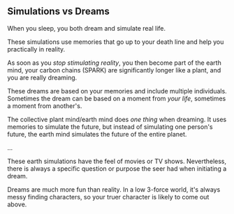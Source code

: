 ## Simulations vs Dreams

When you sleep, you both dream and simulate real life.

These simulations use memories that go up to your death line and help you practically in reality.

As soon as you *stop stimulating reality*, you then become part of the earth mind, your carbon chains (SPARK) are significantly longer like a plant, and you are really dreaming.

These dreams are based on your memories and include multiple individuals. Sometimes the dream can be based on a moment from *your life*, sometimes a moment from another's. 

The collective plant mind/earth mind does *one thing* when dreaming. It uses memories to simulate the future, but instead of simulating one person's future, the earth mind simulates the future of the entire planet.

...

These earth simulations have the feel of movies or TV shows. Nevertheless, there is always a specific question or purpose the seer had when initiating a dream.

Dreams are much more fun than reality. In a low 3-force world, it's always messy finding characters, so your truer character is likely to come out above.